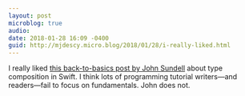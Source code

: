 ```yaml
---
layout: post
microblog: true
audio: 
date: 2018-01-28 16:09 -0400
guid: http://mjdescy.micro.blog/2018/01/28/i-really-liked.html
---
```

I really liked [this back-to-basics post by John Sundell](https://www.swiftbysundell.com/posts/composing-types-in-swift) about type composition in Swift. I think lots of programming tutorial writers—and readers—fail to focus on fundamentals. John does not.
